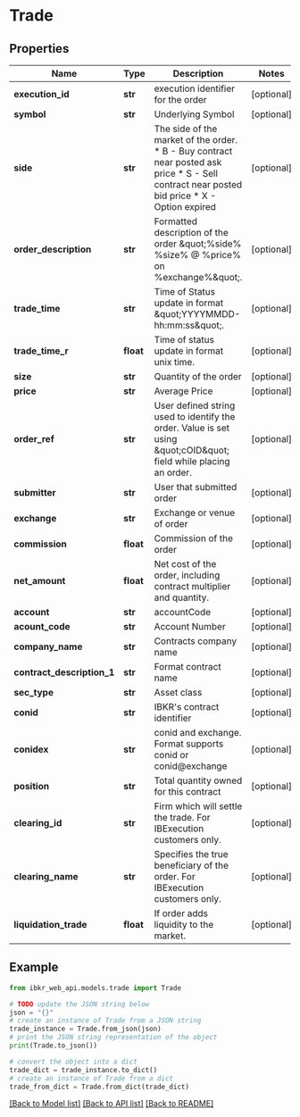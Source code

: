 # Trade


## Properties

Name | Type | Description | Notes
------------ | ------------- | ------------- | -------------
**execution_id** | **str** | execution identifier for the order | [optional] 
**symbol** | **str** | Underlying Symbol | [optional] 
**side** | **str** | The side of the market of the order.   * B - Buy contract near posted ask price   * S - Sell contract near posted bid price   * X - Option expired  | [optional] 
**order_description** | **str** | Formatted description of the order \&quot;%side% %size% @ %price% on %exchange%\&quot;. | [optional] 
**trade_time** | **str** | Time of Status update in format \&quot;YYYYMMDD-hh:mm:ss\&quot;. | [optional] 
**trade_time_r** | **float** | Time of status update in format unix time. | [optional] 
**size** | **str** | Quantity of the order | [optional] 
**price** | **str** | Average Price | [optional] 
**order_ref** | **str** | User defined string used to identify the order. Value is set using \&quot;cOID\&quot; field while placing an order. | [optional] 
**submitter** | **str** | User that submitted order | [optional] 
**exchange** | **str** | Exchange or venue of order | [optional] 
**commission** | **float** | Commission of the order | [optional] 
**net_amount** | **float** | Net cost of the order, including contract multiplier and quantity. | [optional] 
**account** | **str** | accountCode | [optional] 
**acount_code** | **str** | Account Number | [optional] 
**company_name** | **str** | Contracts company name | [optional] 
**contract_description_1** | **str** | Format contract name | [optional] 
**sec_type** | **str** | Asset class | [optional] 
**conid** | **str** | IBKR&#39;s contract identifier | [optional] 
**conidex** | **str** | conid and exchange. Format supports conid or conid@exchange | [optional] 
**position** | **str** | Total quantity owned for this contract | [optional] 
**clearing_id** | **str** | Firm which will settle the trade. For IBExecution customers only. | [optional] 
**clearing_name** | **str** | Specifies the true beneficiary of the order. For IBExecution customers only. | [optional] 
**liquidation_trade** | **float** | If order adds liquidity to the market. | [optional] 

## Example

```python
from ibkr_web_api.models.trade import Trade

# TODO update the JSON string below
json = "{}"
# create an instance of Trade from a JSON string
trade_instance = Trade.from_json(json)
# print the JSON string representation of the object
print(Trade.to_json())

# convert the object into a dict
trade_dict = trade_instance.to_dict()
# create an instance of Trade from a dict
trade_from_dict = Trade.from_dict(trade_dict)
```
[[Back to Model list]](../README.md#documentation-for-models) [[Back to API list]](../README.md#documentation-for-api-endpoints) [[Back to README]](../README.md)


